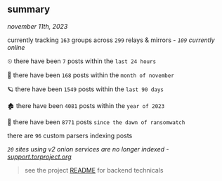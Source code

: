 
## summary
_november 11th, 2023_

currently tracking `163` groups across `299` relays & mirrors - _`109` currently online_

⏲ there have been `7` posts within the `last 24 hours`

🦈 there have been `168` posts within the `month of november`

🪐 there have been `1549` posts within the `last 90 days`

🏚 there have been `4081` posts within the `year of 2023`

🦕 there have been `8771` posts `since the dawn of ransomwatch`

there are `96` custom parsers indexing posts

_`20` sites using v2 onion services are no longer indexed - [support.torproject.org](https://support.torproject.org/onionservices/v2-deprecation/)_

> see the project [README](https://github.com/joshhighet/ransomwatch#ransomwatch--) for backend technicals
